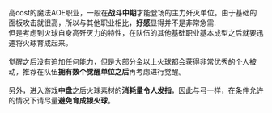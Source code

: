 高cost的魔法AOE职业，一般在**战斗中期**才能登场的主力歼灭单位。由于基础的面板攻击就很高，所以与其他职业相比，**好感**显得并不是非常急需.<br />但是考虑到火球自身高歼灭力的特性，在队伍的其他基础职业基本成型之后就要迅速将火球育成起来。<br /><br />
觉醒之后没有追加任何能力，但是大部分金以上火球都会获得非常优秀的个人被动，推荐在队伍**拥有数个觉醒单位之后**再考虑进行觉醒。<br /><br />
另外，进入游戏**中盘**之后火球素材的**消耗量令人发指**，因此与弓一样，在条件允许的情况下请尽量**避免育成银火球**。
